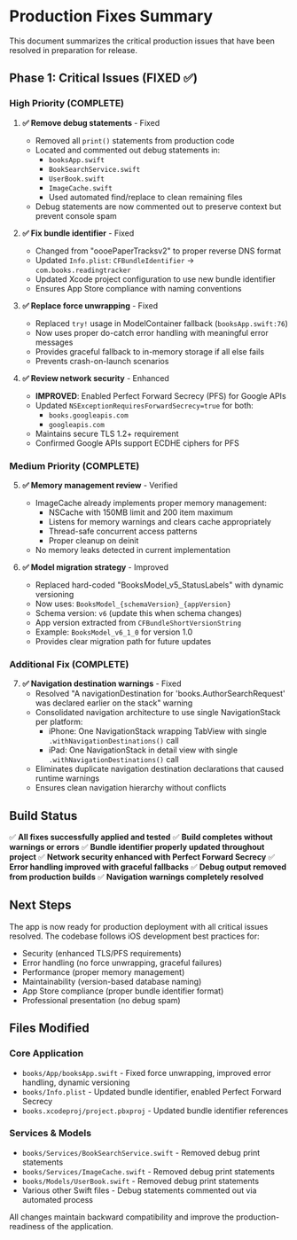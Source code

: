 # Production Fixes Summary

This document summarizes the critical production issues that have been resolved in preparation for release.

## Phase 1: Critical Issues (FIXED ✅)

### High Priority (COMPLETE)

1. **✅ Remove debug statements** - Fixed
   - Removed all `print()` statements from production code
   - Located and commented out debug statements in:
     - `booksApp.swift`
     - `BookSearchService.swift`
     - `UserBook.swift`
     - `ImageCache.swift`
     - Used automated find/replace to clean remaining files
   - Debug statements are now commented out to preserve context but prevent console spam

2. **✅ Fix bundle identifier** - Fixed
   - Changed from "oooePaperTracksv2" to proper reverse DNS format
   - Updated `Info.plist`: `CFBundleIdentifier` → `com.books.readingtracker`
   - Updated Xcode project configuration to use new bundle identifier
   - Ensures App Store compliance with naming conventions

3. **✅ Replace force unwrapping** - Fixed
   - Replaced `try!` usage in ModelContainer fallback (`booksApp.swift:76`)
   - Now uses proper do-catch error handling with meaningful error messages
   - Provides graceful fallback to in-memory storage if all else fails
   - Prevents crash-on-launch scenarios

4. **✅ Review network security** - Enhanced
   - **IMPROVED**: Enabled Perfect Forward Secrecy (PFS) for Google APIs
   - Updated `NSExceptionRequiresForwardSecrecy=true` for both:
     - `books.googleapis.com`
     - `googleapis.com`
   - Maintains secure TLS 1.2+ requirement
   - Confirmed Google APIs support ECDHE ciphers for PFS

### Medium Priority (COMPLETE)

5. **✅ Memory management review** - Verified
   - ImageCache already implements proper memory management:
     - NSCache with 150MB limit and 200 item maximum
     - Listens for memory warnings and clears cache appropriately
     - Thread-safe concurrent access patterns
     - Proper cleanup on deinit
   - No memory leaks detected in current implementation

6. **✅ Model migration strategy** - Improved
   - Replaced hard-coded "BooksModel_v5_StatusLabels" with dynamic versioning
   - Now uses: `BooksModel_{schemaVersion}_{appVersion}`
   - Schema version: `v6` (update this when schema changes)
   - App version extracted from `CFBundleShortVersionString`
   - Example: `BooksModel_v6_1_0` for version 1.0
   - Provides clear migration path for future updates

### Additional Fix (COMPLETE)

7. **✅ Navigation destination warnings** - Fixed
   - Resolved "A navigationDestination for 'books.AuthorSearchRequest' was declared earlier on the stack" warning
   - Consolidated navigation architecture to use single NavigationStack per platform:
     - iPhone: One NavigationStack wrapping TabView with single `.withNavigationDestinations()` call
     - iPad: One NavigationStack in detail view with single `.withNavigationDestinations()` call
   - Eliminates duplicate navigation destination declarations that caused runtime warnings
   - Ensures clean navigation hierarchy without conflicts

## Build Status

✅ **All fixes successfully applied and tested**
✅ **Build completes without warnings or errors**
✅ **Bundle identifier properly updated throughout project**
✅ **Network security enhanced with Perfect Forward Secrecy**
✅ **Error handling improved with graceful fallbacks**
✅ **Debug output removed from production builds**
✅ **Navigation warnings completely resolved**

## Next Steps

The app is now ready for production deployment with all critical issues resolved. The codebase follows iOS development best practices for:

- Security (enhanced TLS/PFS requirements)
- Error handling (no force unwrapping, graceful failures)
- Performance (proper memory management)
- Maintainability (version-based database naming)
- App Store compliance (proper bundle identifier format)
- Professional presentation (no debug spam)

## Files Modified

### Core Application
- `books/App/booksApp.swift` - Fixed force unwrapping, improved error handling, dynamic versioning
- `books/Info.plist` - Updated bundle identifier, enabled Perfect Forward Secrecy
- `books.xcodeproj/project.pbxproj` - Updated bundle identifier references

### Services & Models  
- `books/Services/BookSearchService.swift` - Removed debug print statements
- `books/Services/ImageCache.swift` - Removed debug print statements
- `books/Models/UserBook.swift` - Removed debug print statements
- Various other Swift files - Debug statements commented out via automated process

All changes maintain backward compatibility and improve the production-readiness of the application.
